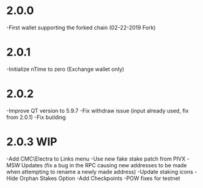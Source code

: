 # 2.0.0

-First wallet supporting the forked chain (02-22-2019 Fork)

# 2.0.1

-Initialize nTime to zero (Exchange wallet only)

# 2.0.2

-Improve QT version to  5.9.7
-Fix withdraw issue (input already used, fix from 2.0.1)
-Fix building

# 2.0.3 **WIP**

-Add CMC\Electra to Links menu
-Use new fake stake patch from PIVX
-MSW Updates (fix a bug in the RPC causing new addresses to be made when attempting to rename a newly made address)
-Update staking icons
-Hide Orphan Stakes Option
-Add Checkpoints
-POW fixes for testnet